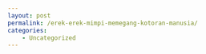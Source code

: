 ```yaml
---
layout: post
permalink: /erek-erek-mimpi-memegang-kotoran-manusia/
categories:
    - Uncategorized
---
```


